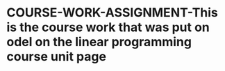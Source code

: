 # COURSE-WORK-ASSIGNMENT-This is the course work that was put on odel on the linear programming course unit page
